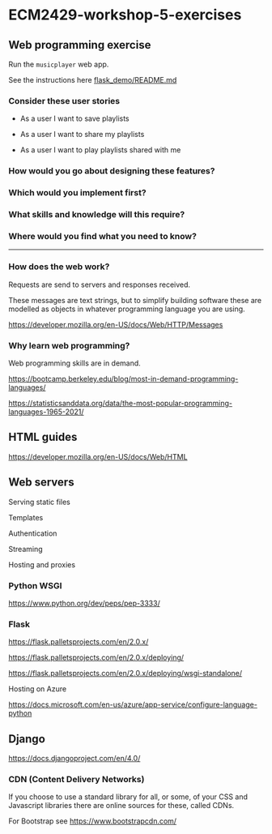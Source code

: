 # ECM2429-workshop-5-exercises

## Web programming exercise

Run the ```musicplayer``` web app.

See the instructions here [flask_demo/README.md](flask_demo/README.md)

### Consider these user stories

* As a user I want to save playlists

* As a user I want to share my playlists

* As a user I want to play playlists shared with me

### How would you go about designing these features?

### Which would you implement first?

### What skills and knowledge will this require?

### Where would you find what you need to know?

----------------------

### How does the web work?

Requests are send to servers and responses received.

These messages are text strings, but to simplify building software these are modelled as objects in whatever programming language you are using.

<https://developer.mozilla.org/en-US/docs/Web/HTTP/Messages>

### Why learn web programming?

Web programming skills are in demand.

<https://bootcamp.berkeley.edu/blog/most-in-demand-programming-languages/>

<https://statisticsanddata.org/data/the-most-popular-programming-languages-1965-2021/>

## HTML guides

<https://developer.mozilla.org/en-US/docs/Web/HTML>

## Web servers

Serving static files

Templates

Authentication

Streaming

Hosting and proxies

### Python WSGI

<https://www.python.org/dev/peps/pep-3333/>


### Flask

<https://flask.palletsprojects.com/en/2.0.x/>

<https://flask.palletsprojects.com/en/2.0.x/deploying/>

<https://flask.palletsprojects.com/en/2.0.x/deploying/wsgi-standalone/>

Hosting on Azure

<https://docs.microsoft.com/en-us/azure/app-service/configure-language-python>


## Django

<https://docs.djangoproject.com/en/4.0/>


### CDN (Content Delivery Networks)

If you choose to use a standard library for all, or some, of your CSS and Javascript libraries there
are online sources for these, called CDNs.

For Bootstrap see
<https://www.bootstrapcdn.com/>